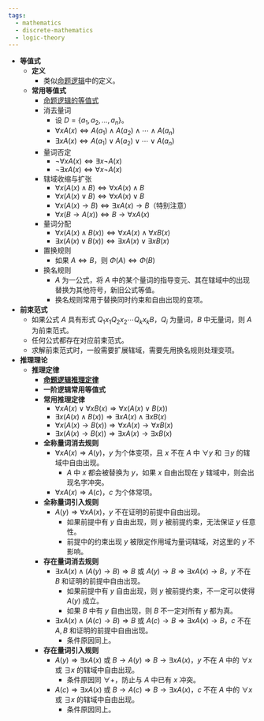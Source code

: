 ```yaml
---
tags:
  - mathematics
  - discrete-mathematics
  - logic-theory
---
```

- **等值式**
	- **定义**
		- 类似[命题逻辑](/pages/mathematics/discrete-mathematics/proposition-logic-calculation.md#ysze9u)中的定义。
	- **常用等值式**
		- [命题逻辑的等值式](/pages/mathematics/discrete-mathematics/proposition-logic-calculation.md#sts2pd)
		- 消去量词
			- 设 $D = \{a_1,a_2,\dots,a_n\}$。
			- $\forall xA(x) \Leftrightarrow A(a_1) \land A(a_2) \land \cdots \land A(a_n)$
			-  $\exists xA(x) \Leftrightarrow A(a_1) \lor A(a_2) \lor \cdots \lor A(a_n)$
		- 量词否定
			- $\neg \forall x A(x) \Leftrightarrow \exists x \neg A(x)$
			- $\neg \exists x A(x) \Leftrightarrow \forall x \neg A(x)$
		- 辖域收缩与扩张
			- $\forall x(A(x) \land B) \Leftrightarrow \forall xA(x) \land B$
			- $\forall x(A(x) \lor B) \Leftrightarrow \forall xA(x) \lor B$
			- $\forall x(A(x) \to B) \Leftrightarrow \exists xA(x) \to B$（特别注意）
			- $\forall x(B \to A(x)) \Leftrightarrow B \to \forall xA(x)$
		- 量词分配
			- $\forall x(A(x) \land B(x)) \Leftrightarrow \forall xA(x) \land \forall xB(x)$
			- $\exists x(A(x) \lor B(x)) \Leftrightarrow \exists xA(x) \lor \exists xB(x)$
		- 置换规则
			- 如果 $A \Leftrightarrow B$，则 $\Phi(A) \Leftrightarrow \Phi(B)$
		- 换名规则
			- $A$ 为一公式，将 $A$ 中的某个量词的指导变元、其在辖域中的出现替换为其他符号，新旧公式等值。
			- 换名规则常用于替换同时约束和自由出现的变项。
- **前束范式**
	- 如果公式 $A$ 具有形式 $Q_1x_1Q_2x_2\cdots Q_kx_kB$，$Q_i$ 为量词，$B$ 中无量词，则 $A$ 为前束范式。
	- 任何公式都存在对应前束范式。
	- 求解前束范式时，一般需要扩展辖域，需要先用换名规则处理变项。
- **推理理论**
	- **推理定律**
		- **[命题逻辑推理定律](命题逻辑推理#^mi4ocz)**
		- **一阶逻辑常用等值式**
		- **常用推理定律**
			- $\forall xA(x) \lor \forall xB(x) \Rightarrow \forall x(A(x) \lor B(x))$
			- $\exists x(A(x) \land B(x)) \Rightarrow \exists xA(x) \land \exists xB(x)$
			- $\forall x(A(x) \to B(x)) \Rightarrow \forall xA(x) \to \forall xB(x)$
			- $\exists x(A(x) \to B(x)) \Rightarrow \exists xA(x) \to \exists xB(x)$
		- **全称量词消去规则**
			- $\forall xA(x) \Rightarrow A(y)$，$y$ 为个体变项，且 $x$ 不在 $A$ 中 $\forall y$ 和 $\exists y$ 的辖域中自由出现。
				- $A$ 中 $x$ 都会被替换为 $y$，如果 $x$ 自由出现在 $y$ 辖域中，则会出现名字冲突。
			- $\forall xA(x) \Rightarrow A(c)$，$c$ 为个体常项。
		- **全称量词引入规则**
			- $A(y) \Rightarrow \forall xA(x)$，$y$ 不在证明的前提中自由出现。
				- 如果前提中有 $y$ 自由出现，则 $y$ 被前提约束，无法保证 $y$ 任意性。
				- 前提中的约束出现 $y$ 被限定作用域为量词辖域，对这里的 $y$ 不影响。
		- **存在量词消去规则**
			- $\exists xA(x) \land (A(y) \to B) \Rightarrow B$ 或 $A(y) \to B \Rightarrow \exists xA(x) \to B$，$y$ 不在 $B$ 和证明的前提中自由出现。
				- 如果前提中有 $y$ 自由出现，则 $y$ 被前提约束，不一定可以使得 $A(y)$ 成立。
				- 如果 $B$ 中有 $y$ 自由出现，则 $B$ 不一定对所有 $y$ 都为真。
			- $\exists xA(x) \land (A(c) \to B) \Rightarrow B$ 或 $A(c) \to B \Rightarrow \exists xA(x) \to B$，$c$ 不在 $A,B$ 和证明的前提中自由出现。
				- 条件原因同上。
		- **存在量词引入规则**
			- $A(y) \Rightarrow \exists xA(x)$ 或 $B \to A(y) \Rightarrow B \to \exists xA(x)$，$y$ 不在 $A$ 中的 $\forall x$ 或 $\exists x$ 的辖域中自由出现。
				- 条件原因同 $\forall+$，防止与 $A$ 中已有 $x$ 冲突。
			- $A(c) \Rightarrow \exists xA(x)$ 或 $B \to A(c) \Rightarrow B \to \exists xA(x)$，$c$ 不在 $A$ 中的 $\forall x$ 或 $\exists x$ 的辖域中自由出现。
				- 条件原因同上。
